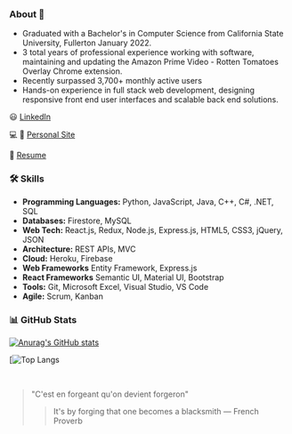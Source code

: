 ### About 👋
- Graduated with a Bachelor's in Computer Science from California State University, Fullerton January 2022.
- 3 total years of professional experience working with software, maintaining and updating the Amazon Prime Video - Rotten Tomatoes Overlay Chrome extension.
- Recently surpassed 3,700+ monthly active users 
- Hands-on experience in full stack web development, designing responsive front end user interfaces and scalable back end solutions.

:smiley: [LinkedIn](https://www.linkedin.com/in/ernesto-hooghkirk/)

:computer: :iphone: [Personal Site](https://ernesto-h.dev/)

:bookmark_tabs: [Resume](https://drive.google.com/file/d/18dKCdAK9EPGYpYugJLt5NJDasSUH1VtD/view?usp=sharing)

### 🛠 Skills
- **Programming Languages:** Python, JavaScript, Java, C++, C#, .NET, SQL
- **Databases:** Firestore, MySQL
- **Web Tech:** React.js, Redux, Node.js, Express.js, HTML5, CSS3, jQuery, JSON
- **Architecture:** REST APIs, MVC
- **Cloud:** Heroku, Firebase
- **Web Frameworks** Entity Framework, Express.js
- **React Frameworks** Semantic UI, Material UI, Bootstrap
- **Tools:** Git, Microsoft Excel, Visual Studio, VS Code
- **Agile:** Scrum, Kanban    

### 📊 GitHub Stats
[![Anurag's GitHub stats](https://github-readme-stats.vercel.app/api?username=ernestohkirk&show_icons=true&theme=swift)](https://github.com/anuraghazra/github-readme-stats)

[![Top Langs](https://github-readme-stats.vercel.app/api/top-langs/?username=ernestohkirk&layout=compact&theme=tokyonight)

<br/>

> "C'est en forgeant qu'on devient forgeron"
> > It's by forging that one becomes a blacksmith
― French Proverb
